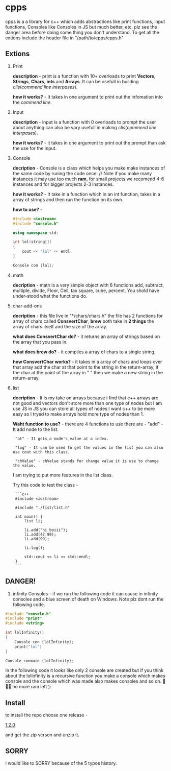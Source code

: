 # cpps
cpps is a a library for c++ which adds abstractions like print functions, input functions, Consoles like Consoles in JS but much better, etc. plz see the danger area before doing some thing you don't understand. To get all the extions include the header file in "/path/to/cpps/cpps.h"

## Extions

1. Print

    **description** - print is a function with 10+ overloads to print **Vectors**, **Strings**, **Chars**, **ints** and **Arrays**. It can be usefull in building *clis*(*commend line interpases*).

    **how it works?** - It takes in one argument to print out the infomation into the *commend line*.

2. Input

    **description** - input is a function with 0 overloads to prompt the user about anything can also be vary usefull in making *clis*(*commend line interpases*).

    **how it works?** - it takes in one argument to print out the prompt than ask the use for the input.

3. Console

    **decription** - Console is a class which helps you make make instances of the same code by runing the code once. // Note if you make many instances it may use too much **ram**, for small projects we recomend 4-6 instances and for bigger projects 2-3 instances.

    **how it works?** - It take in a function which in an int function, takes in a array of strings and then run the function on its own.

    **how to use?** - 

    ```c++
    #include <iostream>
    #include "console.h"

    using namespace std;

    int lol(string[])
    {
        cout << "lol" << endl;
    }

    Console con {lol};
    ```

4. math

    **decription** - math is a very simple object with 6 functions add, subtract, multiple, divide, Floor, Ceil, tax square, cube, percent. You shold have under-stood what the functions do.

5. char-add-ons

    **decription** - this file live in "*/chars/chars.h" the file has 2 functions for array of chars called **ConsvertChar**, **brew** both take in **2 things** the array of chars itself and the size of the array.

    **what does ConsvertChar do?** - it returns an array of strings based on the array that you pass in.

    **what does brew do?** - it compiles a array of chars to a single string.

    **how ConsvertChar works?** - it takes in a array of chars and loops over that array add the char at that point to the string in the return-array, if the char at the point of the array in " " then we make a new string in the return-array.

6. list

    **decription** - It is my take on arrays because i find that c++ arrays are not good and vectors don't store more than one type of nodes but I am use JS in JS you can store all types of nodes I want c++ to be more easy so I tryed to make arrays hold more type of nodes than 1.

    **Waht function to use?** - there are 4 functions to use there are - 
        "add" - It add node to the list.

        "at" - It gets a node's value at a index.

        "log" - It can be used to get the values in the list you can also use cout with this class.

        "chValue" - chValue stands for change value it is use to change the value.

    I am trying to put more features in the list class.

    Try this code to test the class -

        ```c++
        #include <iostream>

        #include "./list/list.h"

        int main() {
            list li;

            li.add("hi boiii");
            li.add(47.99);
            li.add(99);

            li.log();

            std::cout << li << std::endl;
        }
        ```

## DANGER!

1. infinity Consoles - if we run the following code it can cause in infinity consoles and a blue screen of death on Windows. Note plz dont run the following code.

```c++
#include "console.h"
#include "print"
#include <string>

int lolInfinity()
{
    Console con {lolInfinity};
    print("lol")
}

Console conmain {lolInfinity};
```

In the following code it looks like only 2 console are created but if you think about the lolInfinity is a recursive function you make a console which makes console and the console which was made also makes consoles and so on. 🌋🌋🌋 no more ram left ):

## Install

to install the repo choose one release -

[1.2.0](https://github.com/ManavGhaiCode/cpps/releases/tag/1.2.0)

and get the zip verson and unzip it.

## SORRY

I would like to SORRY because of the 5 typos history.